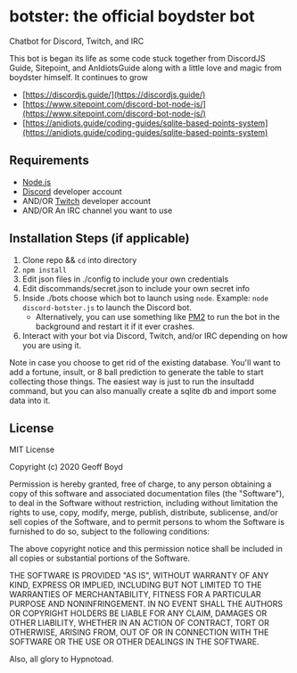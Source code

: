 # botster: the official boydster bot
Chatbot for Discord, Twitch, and IRC

This bot is began its life as some code stuck together from DiscordJS Guide, Sitepoint, and AnIdiotsGuide along with a little love and magic from boydster himself. It continues to grow

- [https://discordjs.guide/](https://discordjs.guide/)
- [https://www.sitepoint.com/discord-bot-node-js/](https://www.sitepoint.com/discord-bot-node-js/)
- [https://anidiots.guide/coding-guides/sqlite-based-points-system](https://anidiots.guide/coding-guides/sqlite-based-points-system)

## Requirements
- [Node.js](http://nodejs.org/)
- [Discord](https://discordapp.com/) developer account
- AND/OR [Twitch](https://twitch.tv) developer account
- AND/OR An IRC channel you want to use

## Installation Steps (if applicable)
1. Clone repo && `cd` into directory
2. `npm install`
3. Edit json files in ./config to include your own credentials
4. Edit discommands/secret.json to include your own secret info
5. Inside ./bots choose which bot to launch using `node`. Example: `node discord-botster.js` to launch the Discord bot.
    - Alternatively, you can use something like [PM2](https://pm2.keymetrics.io/) to run the bot in the background and restart it if it ever crashes.
6. Interact with your bot via Discord, Twitch, and/or IRC depending on how you are using it.

Note in case you choose to get rid of the existing database. You'll want to add a fortune, insult, or 8 ball prediction to generate the table to start collecting those things. The easiest way is just to run the insultadd command, but you can also manually create a sqlite db and import some data into it.

## License
MIT License

Copyright (c) 2020 Geoff Boyd

Permission is hereby granted, free of charge, to any person obtaining a copy
of this software and associated documentation files (the "Software"), to deal
in the Software without restriction, including without limitation the rights
to use, copy, modify, merge, publish, distribute, sublicense, and/or sell
copies of the Software, and to permit persons to whom the Software is
furnished to do so, subject to the following conditions:

The above copyright notice and this permission notice shall be included in all
copies or substantial portions of the Software.

THE SOFTWARE IS PROVIDED "AS IS", WITHOUT WARRANTY OF ANY KIND, EXPRESS OR
IMPLIED, INCLUDING BUT NOT LIMITED TO THE WARRANTIES OF MERCHANTABILITY,
FITNESS FOR A PARTICULAR PURPOSE AND NONINFRINGEMENT. IN NO EVENT SHALL THE
AUTHORS OR COPYRIGHT HOLDERS BE LIABLE FOR ANY CLAIM, DAMAGES OR OTHER
LIABILITY, WHETHER IN AN ACTION OF CONTRACT, TORT OR OTHERWISE, ARISING FROM,
OUT OF OR IN CONNECTION WITH THE SOFTWARE OR THE USE OR OTHER DEALINGS IN THE
SOFTWARE.

Also, all glory to Hypnotoad.
